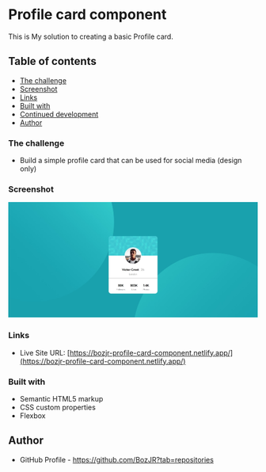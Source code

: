 # Profile card component

This is My solution to creating a basic Profile card. 


## Table of contents

  - [The challenge](#the-challenge)
  - [Screenshot](#screenshot)
  - [Links](#links)
  - [Built with](#built-with)
  - [Continued development](#continued-development)
  - [Author](#author)


### The challenge

- Build a simple profile card that can be used for social media (design only)


### Screenshot

![](./completion%20pic/profile-card-component-screenshot.jpeg)


### Links

- Live Site URL: [https://bozjr-profile-card-component.netlify.app/](https://bozjr-profile-card-component.netlify.app/)


### Built with

- Semantic HTML5 markup
- CSS custom properties
- Flexbox


## Author

- GitHub Profile - https://github.com/BozJR?tab=repositories

